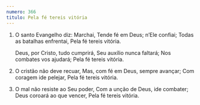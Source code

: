 ```yaml
---
numero: 366
titulo: Pela fé tereis vitória
---
```

1. O santo Evangelho diz: Marchai,
   Tende fé em Deus; n’Ele confiai;
   Todas as batalhas enfrentai,
   Pela fé tereis vitória.

    Deus, por Cristo, tudo cumprirá,
    Seu auxílio nunca faltará;
    Nos combates vos ajudará;
    Pela fé tereis vitória.

2. O cristão não deve recuar,
   Mas, com fé em Deus, sempre avançar;
   Com coragem ide pelejar,
   Pela fé tereis vitória.

3. O mal não resiste ao Seu poder,
   Com a unção de Deus, ide combater;
   Deus coroará ao que vencer,
   Pela fé tereis vitória.
